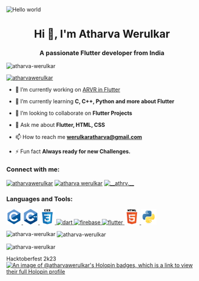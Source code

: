 <img src="https://raw.githubusercontent.com/sagar-viradiya/sagar-viradiya/master/resources/banner.png" alt="Hello world">


<h1 align="center">Hi 👋, I'm Atharva Werulkar</h1>
<h3 align="center">A passionate Flutter developer from India</h3>

<p align="left"> <img src="https://komarev.com/ghpvc/?username=atharva-werulkar&label=Profile%20views&color=0e75b6&style=flat" alt="atharva-werulkar" /> </p>



<p align="left"> <a href="https://twitter.com/atharvawerulkar" target="blank"><img src="https://img.shields.io/twitter/follow/atharvawerulkar?logo=twitter&style=for-the-badge" alt="atharvawerulkar" /></a> </p>

- 🔭 I’m currently working on [ARVR in Flutter](https://github.com/Atharva-Werulkar/ARVR-in-Flutter.git)

- 🌱 I’m currently learning **C, C++, Python and more about Flutter**

- 👯 I’m looking to collaborate on **Flutter Projects**

- 💬 Ask me about **Flutter, HTML, CSS**

- 📫 How to reach me **werulkaratharva@gmail.com**

- ⚡ Fun fact **Always ready for new Challenges.**

<h3 align="left">Connect with me:</h3>
<p align="left">
<a href="https://twitter.com/atharvawerulkar" target="blank"><img align="center" src="https://raw.githubusercontent.com/rahuldkjain/github-profile-readme-generator/master/src/images/icons/Social/twitter.svg" alt="atharvawerulkar" height="30" width="40" /></a>
<a href="https://linkedin.com/in/atharva werulkar" target="blank"><img align="center" src="https://raw.githubusercontent.com/rahuldkjain/github-profile-readme-generator/master/src/images/icons/Social/linked-in-alt.svg" alt="atharva werulkar" height="30" width="40" /></a>
<a href="https://instagram.com/__athrv.__" target="blank"><img align="center" src="https://raw.githubusercontent.com/rahuldkjain/github-profile-readme-generator/master/src/images/icons/Social/instagram.svg" alt="__athrv.__" height="30" width="40" /></a>
</p>

<h3 align="left">Languages and Tools:</h3>
<p align="left"> <a href="https://www.cprogramming.com/" target="_blank" rel="noreferrer"> <img src="https://raw.githubusercontent.com/devicons/devicon/master/icons/c/c-original.svg" alt="c" width="40" height="40"/> </a> <a href="https://www.w3schools.com/cpp/" target="_blank" rel="noreferrer"> <img src="https://raw.githubusercontent.com/devicons/devicon/master/icons/cplusplus/cplusplus-original.svg" alt="cplusplus" width="40" height="40"/> </a> <a href="https://www.w3schools.com/css/" target="_blank" rel="noreferrer"> <img src="https://raw.githubusercontent.com/devicons/devicon/master/icons/css3/css3-original-wordmark.svg" alt="css3" width="40" height="40"/> </a> <a href="https://dart.dev" target="_blank" rel="noreferrer"> <img src="https://www.vectorlogo.zone/logos/dartlang/dartlang-icon.svg" alt="dart" width="40" height="40"/> </a> <a href="https://firebase.google.com/" target="_blank" rel="noreferrer"> <img src="https://www.vectorlogo.zone/logos/firebase/firebase-icon.svg" alt="firebase" width="40" height="40"/> </a> <a href="https://flutter.dev" target="_blank" rel="noreferrer"> <img src="https://www.vectorlogo.zone/logos/flutterio/flutterio-icon.svg" alt="flutter" width="40" height="40"/> </a> <a href="https://www.w3.org/html/" target="_blank" rel="noreferrer"> <img src="https://raw.githubusercontent.com/devicons/devicon/master/icons/html5/html5-original-wordmark.svg" alt="html5" width="40" height="40"/> </a> <a href="https://www.python.org" target="_blank" rel="noreferrer"> <img src="https://raw.githubusercontent.com/devicons/devicon/master/icons/python/python-original.svg" alt="python" width="40" height="40"/> </a> </p>

<p><img align="left" src="https://github-readme-stats.vercel.app/api/top-langs?username=atharva-werulkar&show_icons=true&locale=en&layout=compact" alt="atharva-werulkar" /></p>

<p>&nbsp;<img align="center" src="https://github-readme-stats.vercel.app/api?username=atharva-werulkar&show_icons=true&locale=en" alt="atharva-werulkar" /></p>

<p><img align="center" src="https://github-readme-streak-stats.herokuapp.com/?user=atharva-werulkar&" alt="atharva-werulkar" /></p>


Hacktoberfest 2k23
[![An image of @atharvawerulkar's Holopin badges, which is a link to view their full Holopin profile](https://holopin.me/atharvawerulkar)](https://holopin.io/@atharvawerulkar)


       
<!---
Atharva-Werulkar/Atharva-Werulkar is a ✨ special ✨ repository because its `README.md` (this file) appears on your GitHub profile.
You can click the Preview link to take a look at your changes.
--->
